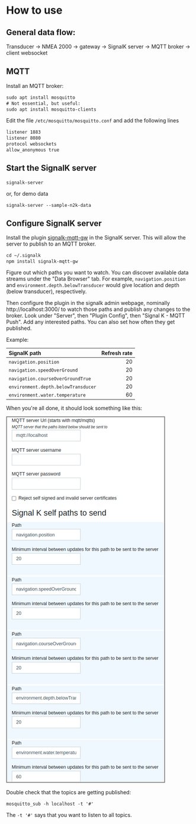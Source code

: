 # How to use

## General data flow:

Transducer -> NMEA 2000 -> gateway -> SignalK server -> MQTT broker -> client websocket

## MQTT

Install an MQTT broker:

    sudo apt install mosquitto
    # Not essential, but useful:
    sudo apt install mosquitto-clients

Edit the file `/etc/mosquitto/mosquitto.conf` and add the following lines

    listener 1883
    listener 8080
    protocol websockets
    allow_anonymous true

## Start the SignalK server

    signalk-server

or, for demo data

    signalk-server --sample-n2k-data

## Configure SignalK server

Install the plugin [signalk-mqtt-gw](https://github.com/tkurki/signalk-mqtt-gw) in the SignalK server. This will allow the server to publish to an MQTT
broker.

    cd ~/.signalk
    npm install signalk-mqtt-gw

Figure out which paths you want to watch. You can discover available data streams under the "Data Browser" tab. For
example, `navigation.position` and `environment.depth.belowTransducer` would give location and depth (below transducer),
respectively.

Then configure the plugin in the signalk admin webpage, nominally http://localhost:3000/ to watch those paths and
publish any changes to the broker. Look under "Server", then "Plugin Config", then "Signal K - MQTT Push". Add any
interested paths. You can also set how often they get published.

Example:

| SignalK path                        |  Refresh rate |
|:------------------------------------|--------------:|
| `navigation.position`               |            20 |
| `navigation.speedOverGround`        |            20 |
| `navigation.courseOverGroundTrue`   |            20 |
| `environment.depth.belowTransducer` |            20 |
| `environment.water.temperature`     |            60 |


When you're all done, it should look something like this:

<img src= "images/mqtt-subscribes.png" alt="MQTT subscriptions" style="border: 2px solid grey;">

Double check that the topics are getting published:

    mosquitto_sub -h localhost -t '#'

The `-t '#'` says that you want to listen to all topics. 
